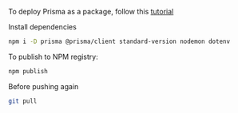 To deploy Prisma as a package, follow this [tutorial](https://medium.com/@nolawnchairs/sharing-prisma-between-multiple-applications-5c7a7d131519)


Install dependencies 

```bash
npm i -D prisma @prisma/client standard-version nodemon dotenv 
```

To publish to NPM registry:

```bash
npm publish
```

Before pushing again

```bash
git pull
```


